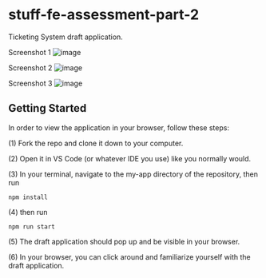 # stuff-fe-assessment-part-2
Ticketing System draft application.

Screenshot 1
![image](https://user-images.githubusercontent.com/63925904/111854491-e7aa6100-88f5-11eb-8d88-8c25e62083c1.png)

Screenshot 2
![image](https://user-images.githubusercontent.com/63925904/111854543-1c1e1d00-88f6-11eb-950a-cd35a27f2757.png)

Screenshot 3
![image](https://user-images.githubusercontent.com/63925904/111854587-58517d80-88f6-11eb-8d88-60ea4c9601d8.png)

## Getting Started
In order to view the application in your browser, follow these steps:

(1) Fork the repo and clone it down to your computer.

(2) Open it in VS Code (or whatever IDE you use) like you normally would.

(3) In your terminal, navigate to the my-app directory of the repository, then run
​
```
npm install
```

(4) then run
​
```
npm run start
```

(5) The draft application should pop up and be visible in your browser.

(6) In your browser, you can click around and familiarize yourself with the draft application.